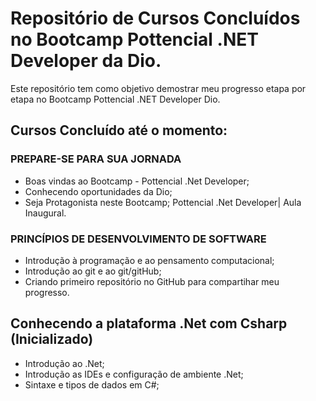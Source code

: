 # Repositório de Cursos Concluídos no Bootcamp Pottencial .NET Developer da Dio.
Este repositório tem como objetivo demostrar meu progresso etapa por etapa no Bootcamp Pottencial .NET Developer Dio.

## Cursos Concluído até o momento:
### PREPARE-SE PARA SUA JORNADA
 - Boas vindas ao Bootcamp - Pottencial .Net Developer;
 - Conhecendo oportunidades da Dio;
 - Seja Protagonista neste Bootcamp;
 Pottencial .Net Developer| Aula Inaugural.
### PRINCÍPIOS DE DESENVOLVIMENTO DE SOFTWARE
 - Introdução à programação e ao pensamento computacional;
 - Introdução ao git e ao git/gitHub;
 - Criando primeiro repositório no GitHub para compartihar meu progresso.

## Conhecendo a plataforma .Net com Csharp (Inicializado)
 - Introdução ao .Net;
 - Introdução as IDEs e configuração de ambiente .Net;
 - Sintaxe e tipos de dados em C#;



